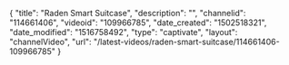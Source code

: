 {
    "title": "Raden Smart Suitcase",
    "description": "",
    "channelid": "114661406",
    "videoid": "109966785",
    "date_created": "1502518321",
    "date_modified": "1516758492",
    "type": "captivate",
    "layout": "channelVideo",
    "url": "\/latest-videos\/raden-smart-suitcase\/114661406-109966785"
}
